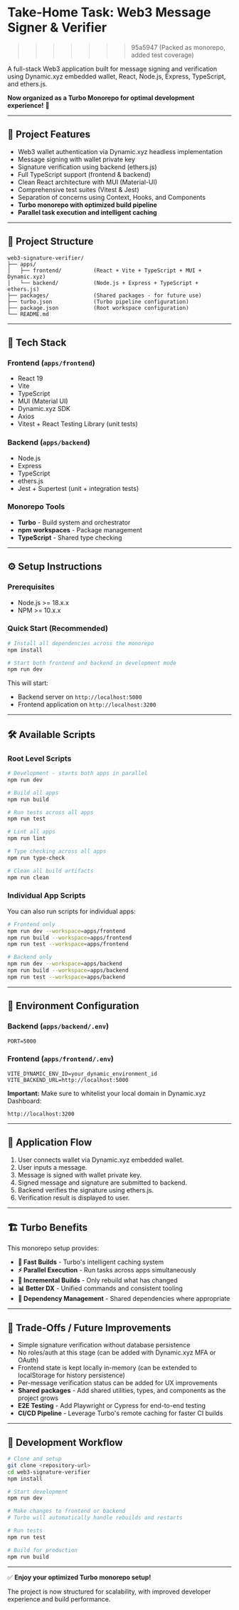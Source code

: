 # Take-Home Task: **Web3 Message Signer & Verifier**

> > > > > > > 95a5947 (Packed as monorepo, added test coverage)

A full-stack Web3 application built for message signing and verification using Dynamic.xyz embedded wallet, React, Node.js, Express, TypeScript, and ethers.js.

**Now organized as a Turbo Monorepo for optimal development experience!** 🚀

---

## 🧩 Project Features

- Web3 wallet authentication via Dynamic.xyz headless implementation
- Message signing with wallet private key
- Signature verification using backend (ethers.js)
- Full TypeScript support (frontend & backend)
- Clean React architecture with MUI (Material-UI)
- Comprehensive test suites (Vitest & Jest)
- Separation of concerns using Context, Hooks, and Components
- **Turbo monorepo with optimized build pipeline**
- **Parallel task execution and intelligent caching**

---

## 📂 Project Structure

```
web3-signature-verifier/
├── apps/
│   ├── frontend/          (React + Vite + TypeScript + MUI + Dynamic.xyz)
│   └── backend/           (Node.js + Express + TypeScript + ethers.js)
├── packages/              (Shared packages - for future use)
├── turbo.json             (Turbo pipeline configuration)
├── package.json           (Root workspace configuration)
└── README.md
```

---

## 🚀 Tech Stack

### Frontend (`apps/frontend`)

- React 19
- Vite
- TypeScript
- MUI (Material UI)
- Dynamic.xyz SDK
- Axios
- Vitest + React Testing Library (unit tests)

### Backend (`apps/backend`)

- Node.js
- Express
- TypeScript
- ethers.js
- Jest + Supertest (unit + integration tests)

### Monorepo Tools

- **Turbo** - Build system and orchestrator
- **npm workspaces** - Package management
- **TypeScript** - Shared type checking

---

## ⚙️ Setup Instructions

### Prerequisites

- Node.js >= 18.x.x
- NPM >= 10.x.x

### Quick Start (Recommended)

```bash
# Install all dependencies across the monorepo
npm install

# Start both frontend and backend in development mode
npm run dev
```

This will start:

- Backend server on `http://localhost:5000`
- Frontend application on `http://localhost:3200`

---

## 🛠️ Available Scripts

### Root Level Scripts

```bash
# Development - starts both apps in parallel
npm run dev

# Build all apps
npm run build

# Run tests across all apps
npm run test

# Lint all apps
npm run lint

# Type checking across all apps
npm run type-check

# Clean all build artifacts
npm run clean
```

### Individual App Scripts

You can also run scripts for individual apps:

```bash
# Frontend only
npm run dev --workspace=apps/frontend
npm run build --workspace=apps/frontend
npm run test --workspace=apps/frontend

# Backend only
npm run dev --workspace=apps/backend
npm run build --workspace=apps/backend
npm run test --workspace=apps/backend
```

---

## 🔧 Environment Configuration

### Backend (`apps/backend/.env`)

```env
PORT=5000
```

### Frontend (`apps/frontend/.env`)

```env
VITE_DYNAMIC_ENV_ID=your_dynamic_environment_id
VITE_BACKEND_URL=http://localhost:5000
```

**Important:** Make sure to whitelist your local domain in Dynamic.xyz Dashboard:

```
http://localhost:3200
```

---

## 🎯 Application Flow

1. User connects wallet via Dynamic.xyz embedded wallet.
2. User inputs a message.
3. Message is signed with wallet private key.
4. Signed message and signature are submitted to backend.
5. Backend verifies the signature using ethers.js.
6. Verification result is displayed to user.

---

## 🏗️ Turbo Benefits

This monorepo setup provides:

- **🚀 Fast Builds** - Turbo's intelligent caching system
- **⚡ Parallel Execution** - Run tasks across apps simultaneously
- **🔄 Incremental Builds** - Only rebuild what has changed
- **📊 Better DX** - Unified commands and consistent tooling
- **🎯 Dependency Management** - Shared dependencies where appropriate

---

## 📌 Trade-Offs / Future Improvements

- Simple signature verification without database persistence
- No roles/auth at this stage (can be added with Dynamic.xyz MFA or OAuth)
- Frontend state is kept locally in-memory (can be extended to localStorage for history persistence)
- Per-message verification status can be added for UX improvements
- **Shared packages** - Add shared utilities, types, and components as the project grows
- **E2E Testing** - Add Playwright or Cypress for end-to-end testing
- **CI/CD Pipeline** - Leverage Turbo's remote caching for faster CI builds

---

## 🚦 Development Workflow

```bash
# Clone and setup
git clone <repository-url>
cd web3-signature-verifier
npm install

# Start development
npm run dev

# Make changes to frontend or backend
# Turbo will automatically handle rebuilds and restarts

# Run tests
npm run test

# Build for production
npm run build
```

---

✅ **Enjoy your optimized Turbo monorepo setup!**

The project is now structured for scalability, with improved developer experience and build performance.
